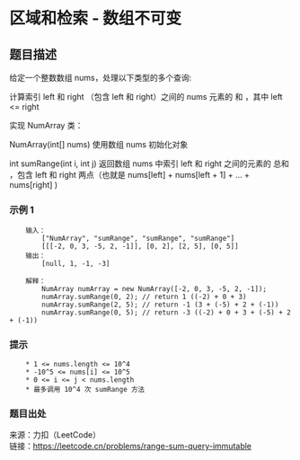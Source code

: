 # 区域和检索 - 数组不可变

## 题目描述

给定一个整数数组  nums，处理以下类型的多个查询:

计算索引 left 和 right （包含 left 和 right）之间的 nums 元素的 和 ，其中 left <= right

实现 NumArray 类：

NumArray(int[] nums) 使用数组 nums 初始化对象

int sumRange(int i, int j) 返回数组 nums 中索引 left 和 right 之间的元素的 总和 ，包含 left 和 right 两点（也就是 nums[left] + nums[left + 1] + ... + nums[right] )

### 示例 1

```text
    输入：
        ["NumArray", "sumRange", "sumRange", "sumRange"]
        [[[-2, 0, 3, -5, 2, -1]], [0, 2], [2, 5], [0, 5]]
    输出：
        [null, 1, -1, -3]

    解释：
        NumArray numArray = new NumArray([-2, 0, 3, -5, 2, -1]);
        numArray.sumRange(0, 2); // return 1 ((-2) + 0 + 3)
        numArray.sumRange(2, 5); // return -1 (3 + (-5) + 2 + (-1)) 
        numArray.sumRange(0, 5); // return -3 ((-2) + 0 + 3 + (-5) + 2 + (-1))
```

### 提示

```text
    * 1 <= nums.length <= 10^4
    * -10^5 <= nums[i] <= 10^5
    * 0 <= i <= j < nums.length
    * 最多调用 10^4 次 sumRange 方法
```

### 题目出处

来源：力扣（LeetCode）  
链接：<https://leetcode.cn/problems/range-sum-query-immutable>
